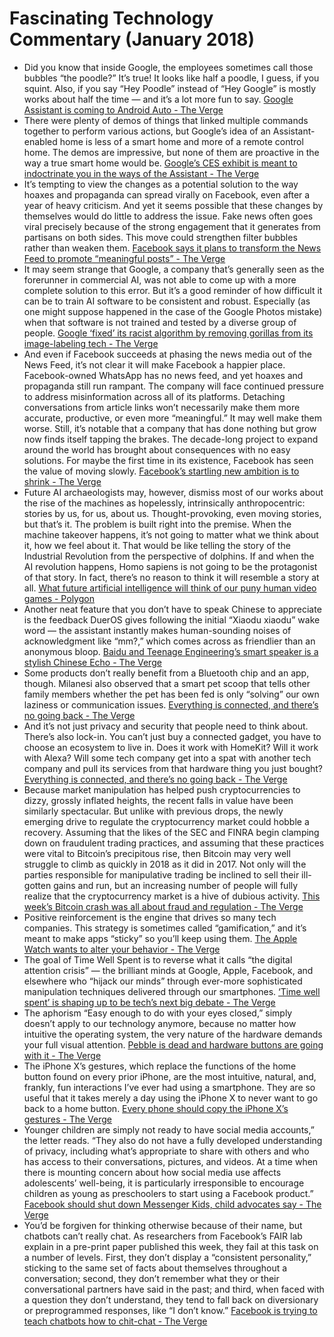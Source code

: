 # Fascinating Technology Commentary (January 2018)

* Did you know that inside Google, the employees sometimes call those bubbles “the poodle?” It’s true! It looks like half a poodle, I guess, if you squint. Also, if you say “Hey Poodle” instead of “Hey Google” is mostly works about half the time — and it’s a lot more fun to say. [Google Assistant is coming to Android Auto - The Verge](https://www.theverge.com/2018/1/8/16860338/google-assistant-android-auto-support-update-ces-2018)
* There were plenty of demos of things that linked multiple commands together to perform various actions, but Google’s idea of an Assistant-enabled home is less of a smart home and more of a remote control home. The demos are impressive, but none of them are proactive in the way a true smart home would be. [Google’s CES exhibit is meant to indoctrinate you in the ways of the Assistant - The Verge](https://www.theverge.com/2018/1/11/16880594/ces-2018-google-exhibit-booth-tour-photo-essay)
* It’s tempting to view the changes as a potential solution to the way hoaxes and propaganda can spread virally on Facebook, even after a year of heavy criticism. And yet it seems possible that these changes by themselves would do little to address the issue. Fake news often goes viral precisely because of the strong engagement that it generates from partisans on both sides. This move could strengthen filter bubbles rather than weaken them. [Facebook says it plans to transform the News Feed to promote “meaningful posts” - The Verge](https://www.theverge.com/2018/1/11/16881102/facebook-news-feed-changes-meaningful-interactions)
* It may seem strange that Google, a company that’s generally seen as the forerunner in commercial AI, was not able to come up with a more complete solution to this error. But it’s a good reminder of how difficult it can be to train AI software to be consistent and robust. Especially (as one might suppose happened in the case of the Google Photos mistake) when that software is not trained and tested by a diverse group of people. [Google ‘fixed’ its racist algorithm by removing gorillas from its image-labeling tech - The Verge](https://www.theverge.com/2018/1/12/16882408/google-racist-gorillas-photo-recognition-algorithm-ai)
* And even if Facebook succeeds at phasing the news media out of the News Feed, it’s not clear it will make Facebook a happier place. Facebook-owned WhatsApp has no news feed, and yet hoaxes and propaganda still run rampant. The company will face continued pressure to address misinformation across all of its platforms. Detaching conversations from article links won’t necessarily make them more accurate, productive, or even more “meaningful.” It may well make them worse. Still, it’s notable that a company that has done nothing but grow now finds itself tapping the brakes. The decade-long project to expand around the world has brought about consequences with no easy solutions. For maybe the first time in its existence, Facebook has seen the value of moving slowly. [Facebook’s startling new ambition is to shrink - The Verge](https://www.theverge.com/2018/1/14/16885314/facebook-news-feed-changes-meaningful-interactions)
* Future AI archaeologists may, however, dismiss most of our works about the rise of the machines as hopelessly, intrinsically anthropocentric: stories by us, for us, about us. Thought-provoking, even moving stories, but that’s it. The problem is built right into the premise. When the machine takeover happens, it’s not going to matter what we think about it, how we feel about it. That would be like telling the story of the Industrial Revolution from the perspective of dolphins. If and when the AI revolution happens, Homo sapiens is not going to be the protagonist of that story. In fact, there’s no reason to think it will resemble a story at all. [What future artificial intelligence will think of our puny human video games - Polygon](https://www.polygon.com/2018/1/9/16849562/universal-paperclips-best-games-2017-year-in-review)
* Another neat feature that you don’t have to speak Chinese to appreciate is the feedback DuerOS gives following the initial “Xiaodu xiaodu” wake word — the assistant instantly makes human-sounding noises of acknowledgment like “mm?,” which comes across as friendlier than an anonymous bloop. [Baidu and Teenage Engineering’s smart speaker is a stylish Chinese Echo - The Verge](https://www.theverge.com/2018/1/16/16876906/baidu-raven-h-teenage-engineering-ces-2018)
* Some products don’t really benefit from a Bluetooth chip and an app, though. Milanesi also observed that a smart pet scoop that tells other family members whether the pet has been fed is only “solving” our own laziness or communication issues. [Everything is connected, and there’s no going back - The Verge](https://www.theverge.com/2018/1/17/16898728/ces-2018-tech-trade-shows-gadgets-iot)
* And it’s not just privacy and security that people need to think about. There’s also lock-in. You can’t just buy a connected gadget, you have to choose an ecosystem to live in. Does it work with HomeKit? Will it work with Alexa? Will some tech company get into a spat with another tech company and pull its services from that hardware thing you just bought? [Everything is connected, and there’s no going back - The Verge](https://www.theverge.com/2018/1/17/16898728/ces-2018-tech-trade-shows-gadgets-iot)
* Because market manipulation has helped push cryptocurrencies to dizzy, grossly inflated heights, the recent falls in value have been similarly spectacular. But unlike with previous drops, the newly emerging drive to regulate the cryptocurrency market could hobble a recovery. Assuming that the likes of the SEC and FINRA begin clamping down on fraudulent trading practices, and assuming that these practices were vital to Bitcoin’s precipitous rise, then Bitcoin may very well struggle to climb as quickly in 2018 as it did in 2017. Not only will the parties responsible for manipulative trading be inclined to sell their ill-gotten gains and run, but an increasing number of people will fully realize that the cryptocurrency market is a hive of dubious activity. [This week’s Bitcoin crash was all about fraud and regulation - The Verge](https://www.theverge.com/2018/1/18/16905040/bitcoin-crash-cryptocurrency-value-ethereum-regulation)
* Positive reinforcement is the engine that drives so many tech companies. This strategy is sometimes called “gamification,” and it’s meant to make apps “sticky” so you’ll keep using them. [The Apple Watch wants to alter your behavior - The Verge](https://www.theverge.com/2018/1/24/16926350/apple-watch-series-2-fitness-tracker-healthy-notification-behavior)
* The goal of Time Well Spent is to reverse what it calls “the digital attention crisis” — the brilliant minds at Google, Apple, Facebook, and elsewhere who “hijack our minds” through ever-more sophisticated manipulation techniques delivered through our smartphones. [‘Time well spent’ is shaping up to be tech’s next big debate - The Verge](https://www.theverge.com/2018/1/17/16903844/time-well-spent-facebook-tristan-harris-mark-zuckerberg)
* The aphorism “Easy enough to do with your eyes closed,” simply doesn’t apply to our technology anymore, because no matter how intuitive the operating system, the very nature of the hardware demands your full visual attention. [Pebble is dead and hardware buttons are going with it - The Verge](https://www.theverge.com/2018/1/27/16936922/pebble-smartwatch-hardware-button-physical-controls)
* The iPhone X’s gestures, which replace the functions of the home button found on every prior iPhone, are the most intuitive, natural, and, frankly, fun interactions I’ve ever had using a smartphone. They are so useful that it takes merely a day using the iPhone X to never want to go back to a home button. [Every phone should copy the iPhone X’s gestures - The Verge](https://www.theverge.com/2018/1/31/16953502/iphone-x-gestures-copy-android-oneplus-editorial)
* Younger children are simply not ready to have social media accounts,” the letter reads. “They also do not have a fully developed understanding of privacy, including what’s appropriate to share with others and who has access to their conversations, pictures, and videos. At a time when there is mounting concern about how social media use affects adolescents’ well-being, it is particularly irresponsible to encourage children as young as preschoolers to start using a Facebook product.” [Facebook should shut down Messenger Kids, child advocates say - The Verge](https://www.theverge.com/2018/1/30/16950932/child-health-advocates-urge-facebook-shut-down-messenger-kids-mark-zuckerberg)
* You’d be forgiven for thinking otherwise because of their name, but chatbots can’t really chat. As researchers from Facebook’s FAIR lab explain in a pre-print paper published this week, they fail at this task on a number of levels. First, they don’t display a “consistent personality,” sticking to the same set of facts about themselves throughout a conversation; second, they don’t remember what they or their conversational partners have said in the past; and third, when faced with a question they don’t understand, they tend to fall back on diversionary or preprogrammed responses, like “I don’t know.” [Facebook is trying to teach chatbots how to chit-chat - The Verge](https://www.theverge.com/2018/1/28/16935700/chatbots-facebook-chit-chit-small-talk-fair-research)